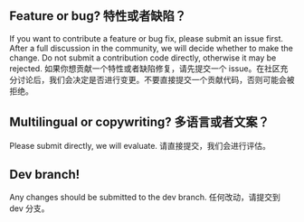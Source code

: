 ## Feature or bug? 特性或者缺陷？

If you want to contribute a feature or bug fix, please submit an issue first. After a full discussion in the community, we will decide whether to make the change. Do not submit a contribution code directly, otherwise it may be rejected.
如果你想贡献一个特性或者缺陷修复，请先提交一个 issue。在社区充分讨论后，我们会决定是否进行变更。不要直接提交一个贡献代码，否则可能会被拒绝。

## Multilingual or copywriting? 多语言或者文案？

Please submit directly, we will evaluate.
请直接提交，我们会进行评估。

## Dev branch!

Any changes should be submitted to the dev branch.
任何改动，请提交到 dev 分支。

